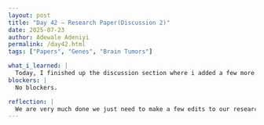 ```yaml
---
layout: post
title: "Day 42 – Research Paper(Discussion 2)"
date: 2025-07-23
author: Adewale Adeniyi
permalink: /day42.html
tags: ["Papers", "Genes", "Brain Tumors"]

what_i_learned: |
  Today, I finished up the discussion section where i added a few more genes like the H4C14, ANXA1 and CHI3L1 which were also part of our top 10 most expressed genes, although the H4C14 seems to be a very interesting one because it hasn't been really talked about, or researched, so it is a possibility that we have uncovered a novel potential biomarker in malignant brain tumors which is very fascinating. We also successfully executed the elevator pitch video, I took it upon myself to edit the clips because that is what I love doing plus it would be a very cool avenue to learn more because I have not made an edit for an educational purpose.Hopefully it would come out well and unique.
blockers: |
  No blockers.

reflection: |
  We are very much done we just need to make a few edits to our research paper write up then we should be all good, our faculty mentor seems to be coming in tomorrow just to do a final check in with us and to make sure everything is good with the upcoming sympodium and our delivarables. 
---
```

